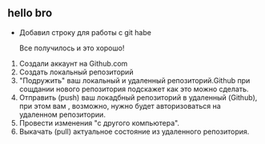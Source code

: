 ## hello bro 

* Добавил строку для работы с git habe

  Все получилось и это хорошо!

1. Создали аккаунт на Github.com
2. Cоздать локальный репозиторий 
3. "Подружить" ваш локальный и удаленный репозиторий.Github при сощдании нового репозитория подскажет как это можно сделать.
4. Отправить (push) ваш локадбный репозиторий в удаленный (Github), при этом вам , возможно, нужно будет авторизоваться на удаленном репозитории.
5. Провести изменения "с другого компьютера".
6. Выкачать (pull) актуальное состояние из удаленного репозитория.